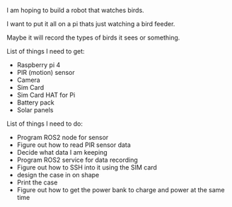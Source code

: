 I am hoping to build a robot that watches birds.

I want to put it all on a pi thats just watching a bird feeder.

Maybe it will record the types of birds it sees or something.


List of things I need to get:
- Raspberry pi 4
- PIR (motion) sensor
- Camera
- Sim Card
- Sim Card HAT for Pi
- Battery pack
- Solar panels

List of things I need to do:
- Program ROS2 node for sensor
- Figure out how to read PIR sensor data
- Decide what data I am keeping
- Program ROS2 service for data recording
- Figure out how to SSH into it using the SIM card
- design the case in on shape
- Print the case
- Figure out how to get the power bank to charge and power at the same time